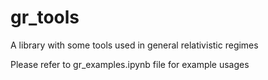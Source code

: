 # gr_tools
A library with some tools used in general relativistic regimes

Please refer to gr_examples.ipynb file for example usages
